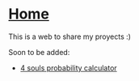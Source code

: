 # [Home](vlopezb0.github.io)
This is a web to share my proyects :)

Soon to be added:
- [4 souls probability calculator](https://vlopezb0.github.io/4soulsmath/)




